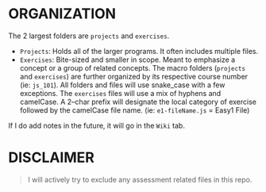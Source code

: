 <!---------------------->
# ORGANIZATION
<!---------------------->
The 2 largest folders are `projects` and `exercises`.
  - `Projects`: Holds all of the larger programs. It often includes multiple files.
  - `Exercises`: Bite-sized and smaller in scope. Meant to emphasize a concept or a group of related concepts.
The macro folders (`projects` and `exercises`) are further organized by its respective course number (ie: `js_101`). All folders and files will use snake_case with a few exceptions. The `exercises` files will use a mix of hyphens and camelCase. A 2–char prefix will designate the local category of exercise followed by the camelCase file name. (ie: `e1-fileName.js` = Easy1 File)

If I do add notes in the future, it will go in the `Wiki` tab.

<!---------------------->
# DISCLAIMER
<!---------------------->
> I will actively try to exclude any assessment related files in this repo.
